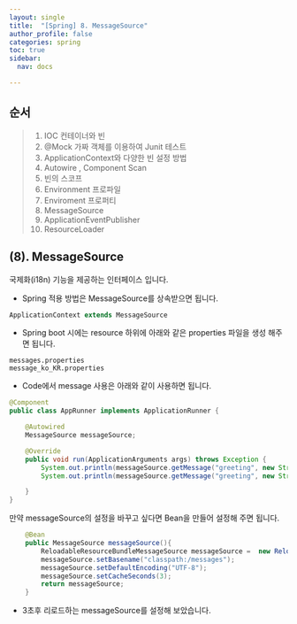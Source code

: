 ```yaml
---
layout: single
title:  "[Spring] 8. MessageSource"
author_profile: false
categories: spring
toc: true
sidebar:
  nav: docs

---
```


## 순서

>1. IOC 컨테이너와 빈
>2. @Mock 가짜 객체를 이용하여 Junit 테스트
>3. ApplicationContext와 다양한 빈 설정 방법
>4. Autowire , Component  Scan
>5. 빈의 스코프
>6. Environment 프로파일
>7. Enviroment 프로퍼티
>8. MessageSource
>9. ApplicationEventPublisher
>10. ResourceLoader



## (8). MessageSource

국제화(i18n) 기능을 제공하는 인터페이스 입니다.

- Spring 적용 방법은 MessageSource를 상속받으면 됩니다.

```java
ApplicationContext extends MessageSource
```

- Spring boot 시에는 resource 하위에 아래와 같은 properties 파일을 생성 해주면 됩니다.

```
messages.properties
message_ko_KR.properties
```

- Code에서 message 사용은 아래와 같이 사용하면 됩니다.

```java
@Component
public class AppRunner implements ApplicationRunner {

    @Autowired
    MessageSource messageSource;

    @Override
    public void run(ApplicationArguments args) throws Exception {
        System.out.println(messageSource.getMessage("greeting", new String[]{"hmyuk"}, Locale.KOREA));
        System.out.println(messageSource.getMessage("greeting", new String[]{"hmyuk"}, Locale.getDefault()));

    }
}
```



만약 messageSource의 설정을 바꾸고 싶다면 Bean을 만들어 설정해 주면 됩니다.

```java
    @Bean
    public MessageSource messageSource(){
        ReloadableResourceBundleMessageSource messageSource =  new ReloadableResourceBundleMessageSource();
        messageSource.setBasename("classpath:/messages");
        messageSource.setDefaultEncoding("UTF-8");
        messageSource.setCacheSeconds(3);
        return messageSource;
    }
```

- 3초후 리로드하는 messageSource를 설정해 보았습니다.

